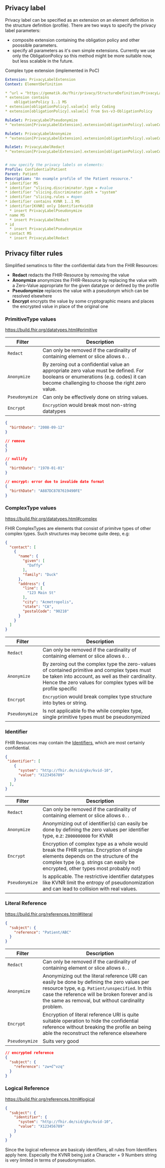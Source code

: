 ## Privacy label

Privacy label can be specified as an extension on an element definition in the structure definition (profile). There are two ways to specify the privacy label parameters:

* composite extension containing the obligation policy and other poossible parameters.
* specify all parameters as it's own simple extensions. Currently we use only the ObligationPolicy so this method might be more suitable now, but less scalable in the future.

Complex type extension (implemented in PoC)
```yaml
Extension: PrivacyLabelExtension
Context: ElementDefinition

* ^url = "https://gematik.de/fhir/privacy/StructureDefinition/PrivacyLabelExtension"
* extension contains
    obligationPolicy 1..1 MS
* extension[obligationPolicy].value[x] only Coding
* extension[obligationPolicy].value[x] from $vs-v3-ObligationPolicy

RuleSet: PrivacyLabelPseudonymize
* ^extension[PrivacyLabelExtension].extension[obligationPolicy].valueCoding = $cs-v3-act-code#PSEUD

RuleSet: PrivacyLabelAnonymize
* ^extension[PrivacyLabelExtension].extension[obligationPolicy].valueCoding = $cs-v3-act-code#ANONY

RuleSet: PrivacyLabelRedact
* ^extension[PrivacyLabelExtension].extension[obligationPolicy].valueCoding = $cs-v3-act-code#REDACT


# now specify the privacy labels on elements:
Profile: ConfidentialPatient
Parent: Patient
Description: "An example profile of the Patient resource."
* identifier MS
* identifier ^slicing.discriminator.type = #value
* identifier ^slicing.discriminator.path = "system"
* identifier ^slicing.rules = #open
* identifier contains KVNR 1..1 MS
* identifier[KVNR] only IdentifierKvid10
  * insert PrivacyLabelPseudonymize
* name MS
  * insert PrivacyLabelRedact
* id
  * insert PrivacyLabelPseudonymize
* contact MS
  * insert PrivacyLabelRedact  
```

## Privacy filter rules

Simplified sematincs to filter the confidential data from the FHIR Resources:

* **Redact** redacts the FHIR-Resource by removing the value
* **Anonymize** anonymizes the FHIR-Resource by replacing the value with a Zero-Value appropriate for the given datatype or defined by the profile
* **Pseudonymize** replaces the value with a pseudonym which can be resolved elsewhere
* **Encrypt** encrypts the value by some cryptographic means and places the encrypted value in place of the original one


### PrimitiveType values

https://build.fhir.org/datatypes.html#primitive

| Filter  | Description
| ------- | --- |
| `Redact`  | Can only be removed if the cardinality of containing element or slice allows `0..` |
| `Anonymize` | By zeroing out a confidential value an appropriate zero value must be defined. For booleans or enumerations (e.g. codes) it can become challenging to choose the right zero value. |
| `Pseudonymize` | Can only be effectively done on string values. |
| `Encrypt` | `Encrypt`ion would break most non-string datatypes |

```json
{
  "birthDate": "2008-09-12"
}
```

```json
// remove
{
}

// nullify
{
  "birthDate": "1970-01-01"
}

// encrypt: error due to invalide date format
{
  "birthDate": "A887DC8787619490FE"
}

```


### ComplexType values

https://build.fhir.org/datatypes.html#complex

FHIR ComplexTypes are elements that consist of primitve types of other complex types. Such structures may become quite deep, e.g:

```json
{
  "contact": [
    {
      "name": {
        "given": [
          "Daffy"
        ],
        "family": "Duck"
      },
      "address": {
        "line": [
          "123 Main St"
        ],
        "city": "Acmetropolis",
        "state": "CA",
        "postalCode": "90210"
      }
    }
  ]  
}
```

| Filter  | Description
| ------- | --- |
| `Redact`  | Can only be removed if the cardinality of containing element or slice allows `0..` |
| `Anonymize` | By zeroing out the complex type the zero-values of contained primitive and complex types must be taken into account, as well as their cardinality. Hence the zero values for complex types will be profile specific |
| `Encrypt` | `Encrypt`ion would break complex type structure into bytes or string. |
| `Pseudonymize` | Is not applicable fo the while complex type, single primitive types must be pseudonymized |


### Identifier

FHIR Resources may contain the [Identifiers](https://build.fhir.org/datatypes.html#Identifier), which are most certainly confidential.

```json
{
 "identifier": [
    {
      "system": "http://fhir.de/sid/gkv/kvid-10",
      "value": "X123456789"
    }
  ],
}
```

| Filter  | Description
| ------- | --- |
| `Redact`  | Can only be removed if the cardinality of containing element or slice allows `0..` |
| `Anonymize` | Anonymizing out of identifier(s) can easily be done by defining the zero values per identifier type, e.z: `Z000000000` for KVNR |
| `Encrypt` | Encryption of complex type as a whole would break the FHIR syntax. Encryption of single elements depends on the structure of the complex type (e.g. strings can easily be encrypted, other types most probably not) |
| `Pseudonymize` | Is applicable. The restrictive identifier datatypes like KVNR limit the entropy of pseudonomization and can lead to collision with real values. |


### Literal Reference

https://build.fhir.org/references.html#literal

```json
{
  "subject": {
    "reference": "Patient/ABC"
  }
}
```

| Filter  | Description
| ------- | --- |
| `Redact`  | Can only be removed if the cardinality of containing element or slice allows `0..` |
| `Anonymize` | Anonymizing out the literal reference URI can easily be done by defining the zero values per resource type, e.g. `Patient/unspecified`. In this case the reference will be broken forever and is the same as removal, but without cardinality problem. |
| `Encrypt` | Encryption of literal reference URI is quite suitable operation to hide the confidential reference without breaking the profile an being able the reconstruct the reference elsewhere |
| `Pseudonymize` | Suits very good |




```json
// encrypted reference
{
  "subject": {
    "reference": "zw+ʛ^vzq"
  }
}
```

### Logical Reference

https://build.fhir.org/references.html#logical

```json
{
  "subject": {
    "identifier": {
      "system": "http://fhir.de/sid/gkv/kvid-10",
      "value": "X123456789"
    }
  }
}
```

Since the logical reference are basicaly identifiers, all rules from Identifiers apply here. Especially the KVNR being just a Character + 9 Numbers string is very limited in terms of pseudonymisation.